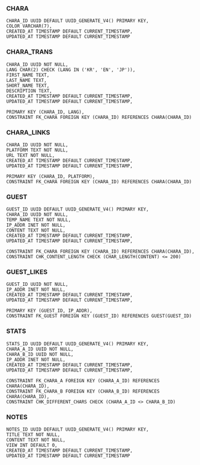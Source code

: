### CHARA
	CHARA_ID UUID DEFAULT UUID_GENERATE_V4() PRIMARY KEY,
	COLOR VARCHAR(7),
	CREATED_AT TIMESTAMP DEFAULT CURRENT_TIMESTAMP,
	UPDATED_AT TIMESTAMP DEFAULT CURRENT_TIMESTAMP

### CHARA_TRANS
	CHARA_ID UUID NOT NULL,
	LANG CHAR(2) CHECK (LANG IN ('KR', 'EN', 'JP')),
	FIRST_NAME TEXT,
	LAST_NAME TEXT,
	SHORT_NAME TEXT,
	DESCRIPTION TEXT,
	CREATED_AT TIMESTAMP DEFAULT CURRENT_TIMESTAMP,
	UPDATED_AT TIMESTAMP DEFAULT CURRENT_TIMESTAMP,

	PRIMARY KEY (CHARA_ID, LANG),
	CONSTRAINT FK_CHARA FOREIGN KEY (CHARA_ID) REFERENCES CHARA(CHARA_ID)

### CHARA_LINKS
	CHARA_ID UUID NOT NULL,
	PLATFORM TEXT NOT NULL,
	URL TEXT NOT NULL,
	CREATED_AT TIMESTAMP DEFAULT CURRENT_TIMESTAMP,
	UPDATED_AT TIMESTAMP DEFAULT CURRENT_TIMESTAMP,
	
	PRIMARY KEY (CHARA_ID, PLATFORM),
	CONSTRAINT FK_CHARA FOREIGN KEY (CHARA_ID) REFERENCES CHARA(CHARA_ID)

### GUEST
	GUEST_ID UUID DEFAULT UUID_GENERATE_V4() PRIMARY KEY,
	CHARA_ID UUID NOT NULL,
	TEMP_NAME TEXT NOT NULL,
	IP_ADDR INET NOT NULL,
	CONTENT TEXT NOT NULL,
	CREATED_AT TIMESTAMP DEFAULT CURRENT_TIMESTAMP,
	UPDATED_AT TIMESTAMP DEFAULT CURRENT_TIMESTAMP,

	CONSTRAINT FK_CHARA FOREIGN KEY (CHARA_ID) REFERENCES CHARA(CHARA_ID),
	CONSTRAINT CHK_CONTENT_LENGTH CHECK (CHAR_LENGTH(CONTENT) <= 200)

### GUEST_LIKES
	GUEST_ID UUID NOT NULL,
	IP_ADDR INET NOT NULL,
	CREATED_AT TIMESTAMP DEFAULT CURRENT_TIMESTAMP,
	UPDATED_AT TIMESTAMP DEFAULT CURRENT_TIMESTAMP,

	PRIMARY KEY (GUEST_ID, IP_ADDR),
	CONSTRAINT FK_GUEST FOREIGN KEY (GUEST_ID) REFERENCES GUEST(GUEST_ID)

### STATS
	STATS_ID UUID DEFAULT UUID_GENERATE_V4() PRIMARY KEY,
	CHARA_A_ID UUID NOT NULL,
	CHARA_B_ID UUID NOT NULL,
	IP_ADDR INET NOT NULL,
	CREATED_AT TIMESTAMP DEFAULT CURRENT_TIMESTAMP,
	UPDATED_AT TIMESTAMP DEFAULT CURRENT_TIMESTAMP,

	CONSTRAINT FK_CHARA_A FOREIGN KEY (CHARA_A_ID) REFERENCES CHARA(CHARA_ID),
	CONSTRAINT FK_CHARA_B FOREIGN KEY (CHARA_B_ID) REFERENCES CHARA(CHARA_ID),
	CONSTRAINT CHK_DIFFERENT_CHARS CHECK (CHARA_A_ID <> CHARA_B_ID)

### NOTES
	NOTES_ID UUID DEFAULT UUID_GENERATE_V4() PRIMARY KEY,
	TITLE TEXT NOT NULL,
	CONTENT TEXT NOT NULL,
	VIEW INT DEFAULT 0,
	CREATED_AT TIMESTAMP DEFAULT CURRENT_TIMESTAMP,
	UPDATED_AT TIMESTAMP DEFAULT CURRENT_TIMESTAMP